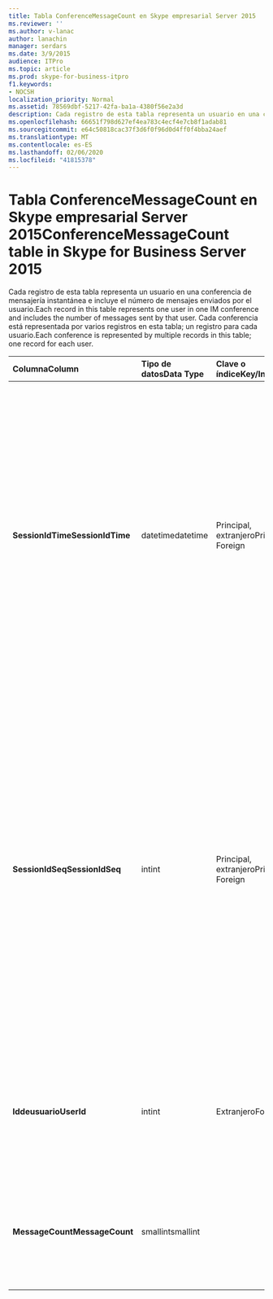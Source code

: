 ```yaml
---
title: Tabla ConferenceMessageCount en Skype empresarial Server 2015
ms.reviewer: ''
ms.author: v-lanac
author: lanachin
manager: serdars
ms.date: 3/9/2015
audience: ITPro
ms.topic: article
ms.prod: skype-for-business-itpro
f1.keywords:
- NOCSH
localization_priority: Normal
ms.assetid: 78569dbf-5217-42fa-ba1a-4380f56e2a3d
description: Cada registro de esta tabla representa un usuario en una conferencia de mensajería instantánea e incluye el número de mensajes enviados por el usuario. Cada conferencia está representada por varios registros en esta tabla; un registro para cada usuario.
ms.openlocfilehash: 66651f798d627ef4ea783c4ecf4e7cb8f1adab81
ms.sourcegitcommit: e64c50818cac37f3d6f0f96d0d4ff0f4bba24aef
ms.translationtype: MT
ms.contentlocale: es-ES
ms.lasthandoff: 02/06/2020
ms.locfileid: "41815378"
---
```

# <a name="conferencemessagecount-table-in-skype-for-business-server-2015"></a><span data-ttu-id="d6470-104">Tabla ConferenceMessageCount en Skype empresarial Server 2015</span><span class="sxs-lookup"><span data-stu-id="d6470-104">ConferenceMessageCount table in Skype for Business Server 2015</span></span>
 
<span data-ttu-id="d6470-105">Cada registro de esta tabla representa un usuario en una conferencia de mensajería instantánea e incluye el número de mensajes enviados por el usuario.</span><span class="sxs-lookup"><span data-stu-id="d6470-105">Each record in this table represents one user in one IM conference and includes the number of messages sent by that user.</span></span> <span data-ttu-id="d6470-106">Cada conferencia está representada por varios registros en esta tabla; un registro para cada usuario.</span><span class="sxs-lookup"><span data-stu-id="d6470-106">Each conference is represented by multiple records in this table; one record for each user.</span></span>
  
|<span data-ttu-id="d6470-107">**Columna**</span><span class="sxs-lookup"><span data-stu-id="d6470-107">**Column**</span></span>|<span data-ttu-id="d6470-108">**Tipo de datos**</span><span class="sxs-lookup"><span data-stu-id="d6470-108">**Data Type**</span></span>|<span data-ttu-id="d6470-109">**Clave o índice**</span><span class="sxs-lookup"><span data-stu-id="d6470-109">**Key/Index**</span></span>|<span data-ttu-id="d6470-110">**Detalles**</span><span class="sxs-lookup"><span data-stu-id="d6470-110">**Details**</span></span>|
|:-----|:-----|:-----|:-----|
|<span data-ttu-id="d6470-111">**SessionIdTime**</span><span class="sxs-lookup"><span data-stu-id="d6470-111">**SessionIdTime**</span></span> <br/> |<span data-ttu-id="d6470-112">datetime</span><span class="sxs-lookup"><span data-stu-id="d6470-112">datetime</span></span>  <br/> |<span data-ttu-id="d6470-113">Principal, extranjero</span><span class="sxs-lookup"><span data-stu-id="d6470-113">Primary, Foreign</span></span>  <br/> |<span data-ttu-id="d6470-114">Hora de la instancia de conferencia.</span><span class="sxs-lookup"><span data-stu-id="d6470-114">Time of conference instance.</span></span> <span data-ttu-id="d6470-115">Se usa junto con **SessionIdSeq** para identificar de forma exclusiva una instancia de conferencia.</span><span class="sxs-lookup"><span data-stu-id="d6470-115">Used in conjunction with **SessionIdSeq** to uniquely identify a conference instance.</span></span> <span data-ttu-id="d6470-116">Para obtener más información, consulte la [tabla conferencias en Skype empresarial Server 2015](conferences.md) .</span><span class="sxs-lookup"><span data-stu-id="d6470-116">See the [Conferences table in Skype for Business Server 2015](conferences.md) for more information.</span></span> <br/> |
|<span data-ttu-id="d6470-117">**SessionIdSeq**</span><span class="sxs-lookup"><span data-stu-id="d6470-117">**SessionIdSeq**</span></span> <br/> |<span data-ttu-id="d6470-118">int</span><span class="sxs-lookup"><span data-stu-id="d6470-118">int</span></span>  <br/> |<span data-ttu-id="d6470-119">Principal, extranjero</span><span class="sxs-lookup"><span data-stu-id="d6470-119">Primary, Foreign</span></span>  <br/> |<span data-ttu-id="d6470-120">Número de identificación para identificar la instancia de la Conferencia.</span><span class="sxs-lookup"><span data-stu-id="d6470-120">ID number to identify the conference instance.</span></span> <span data-ttu-id="d6470-121">Se usa junto con **SessionIdTime** para identificar de forma exclusiva una instancia de conferencia.</span><span class="sxs-lookup"><span data-stu-id="d6470-121">Used in conjunction with **SessionIdTime** to uniquely identify a conference instance.</span></span> <span data-ttu-id="d6470-122">Para obtener más información, consulte la [tabla conferencias en Skype empresarial Server 2015](conferences.md) .</span><span class="sxs-lookup"><span data-stu-id="d6470-122">See the [Conferences table in Skype for Business Server 2015](conferences.md) for more information.</span></span> <br/> |
|<span data-ttu-id="d6470-123">**Iddeusuario**</span><span class="sxs-lookup"><span data-stu-id="d6470-123">**UserId**</span></span> <br/> |<span data-ttu-id="d6470-124">int</span><span class="sxs-lookup"><span data-stu-id="d6470-124">int</span></span>  <br/> |<span data-ttu-id="d6470-125">Extranjero</span><span class="sxs-lookup"><span data-stu-id="d6470-125">Foreign</span></span>  <br/> |<span data-ttu-id="d6470-126">Número único que identifica a este usuario, al que se hace referencia en la [tabla usuarios](users.md).</span><span class="sxs-lookup"><span data-stu-id="d6470-126">Unique number identifying this user, referenced from the [Users table](users.md).</span></span>  <br/> |
|<span data-ttu-id="d6470-127">**MessageCount**</span><span class="sxs-lookup"><span data-stu-id="d6470-127">**MessageCount**</span></span> <br/> |<span data-ttu-id="d6470-128">smallint</span><span class="sxs-lookup"><span data-stu-id="d6470-128">smallint</span></span>  <br/> | <br/> |<span data-ttu-id="d6470-129">El número de mensajes enviados por este usuario durante esta conferencia.</span><span class="sxs-lookup"><span data-stu-id="d6470-129">The number of messages sent by this user during this conference.</span></span>  <br/> |
   


